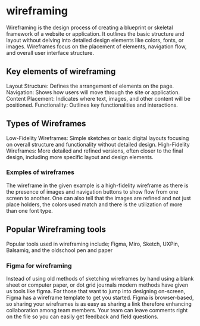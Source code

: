 # wireframing
Wireframing is the design process of creating a blueprint or skeletal framework of a website or application. 
It outlines the basic structure and layout without delving into detailed design elements like colors, fonts, or images. Wireframes focus on the placement of elements, navigation flow, and overall user interface structure.

## Key elements of wireframing
Layout Structure: Defines the arrangement of elements on the page.
Navigation: Shows how users will move through the site or application.
Content Placement: Indicates where text, images, and other content will be positioned.
Functionality: Outlines key functionalities and interactions.

## Types of Wireframes
Low-Fidelity Wireframes: Simple sketches or basic digital layouts focusing on overall structure and functionality without detailed design.
High-Fidelity Wireframes: More detailed and refined versions, often closer to the final design, including more specific layout and design elements.

### Exmples of wireframes
The wireframe in the given example is a high-fidelity wireframe as there is the presence of images and navigation buttons to show flow from one screen to another.
One can also tell that the images are refined and not just place holders, the colors used match and there is the utilization of more than one font type.

## Popular Wireframing tools
Popular tools used in wireframing include; Figma, Miro, Sketch, UXPin, Balsamiq, and the oldschool pen and paper
### Figma for wireframing
Instead of using old methods of sketching wireframes by hand using a blank sheet or computer paper, or dot grid journals modern methods have given us tools like figma. For those that want to jump into designing on-screen, Figma has a wireframe template to get you started. Figma is browser-based, so sharing your wireframes is as easy as sharing a link therefore enhancing collaboration among team members. Your team can leave comments right on the file so you can easily get feedback and field questions.
